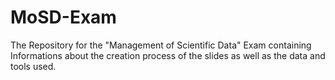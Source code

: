 # MoSD-Exam
The Repository for the "Management of Scientific Data" Exam containing Informations about the creation process of the slides as well as the data and tools used.
